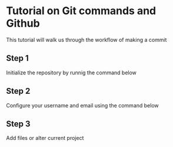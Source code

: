 # Tutorial on Git commands and Github
This tutorial will walk us through the workflow of making a commit

## Step 1
Initialize the repository by runnig the command below

## Step 2
Configure your username and email using the command below

## Step 3
Add files or alter current project